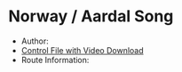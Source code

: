 # Norway / Aardal Song

  * Author: 
  * [Control File with Video Download](NO_Gullingen_Control.zip)
  * Route Information: 